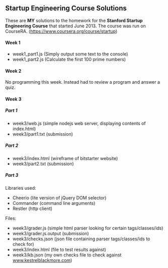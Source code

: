## Startup Engineering Course Solutions

These are **MY** solutions to the homework for the **Stanford Startup Engineering Course** that started June 2013. The course was run on CourseRA. (https://www.coursera.org/course/startup)

#### Week 1

- week1_part1.js (Simply output some text to the console)
- week1_part2.js (Calculate the first 100 prime numbers)

#### Week 2

No programming this week. Instead had to review a program and answer a quiz.

#### Week 3
##### Part 1

- week3/web.js (simple nodejs web server, displaying contents of index.html)
- week3/part1.txt (submission)

##### Part 2

- week3/index.html (wireframe of bitstarter website)
- week3/part2.txt (submission)

##### Part 3

Libraries used:
- Cheerio (lite version of jQuery DOM selector)
- Commander (command line arguments)
- Restler (http client)

Files:
- week3/grader.js (simple html parser looking for certain tags/classes/ids)
- week3/grader.js.output (submission)
- week3/checks.json (json file containing parser tags/classes/ids to check for)
- week3/index.html (file to test results against)
- week3/kb.json (my own checks file to check against www.kestrelblackmore.com)
